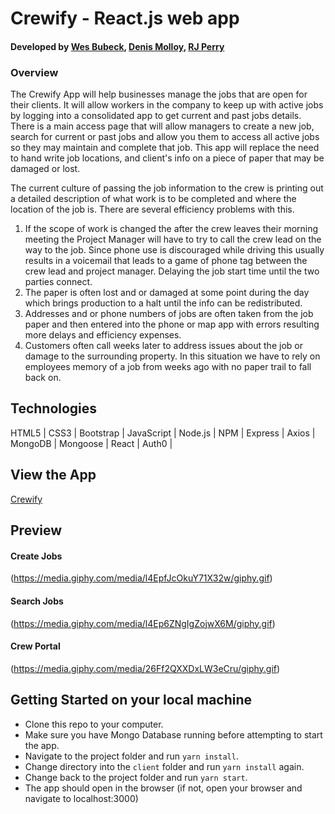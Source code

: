 # Crewify - React.js web app
#### Developed by [Wes Bubeck](https://github.com/WTB20), [Denis Molloy](https://github.com/D-Molloy), [RJ Perry](https://github.com/RJPerry23d)
### Overview

The Crewify App will help businesses manage the jobs that are open for their clients. It will allow workers in the company to keep up with active jobs by logging into a consolidated app to get current and past jobs details. There is a main access page that will allow managers to create a new job, search for current or past jobs and allow you them to access all active jobs so they may maintain and complete that job. This app will replace the need to hand write job locations, and client's info on a piece of paper that may be damaged or lost.

The current culture of passing the job information to the crew is printing out a detailed description of what work is to be completed and where the location of the job is. There are several efficiency problems with this. 

1. If the scope of work is changed the after the crew leaves their morning meeting the Project Manager will have to try to call the crew lead on the way to the job. Since phone use is discouraged while driving this usually results in a voicemail that leads to a game of phone tag between the crew lead and project manager. Delaying the job start time until the two parties connect. 
2. The paper is often lost and or damaged at some point during the day which brings production to a halt until the info can be redistributed. 
3. Addresses and or phone numbers of jobs are often taken from the job paper and then entered into the phone or map app with errors resulting more delays and efficiency expenses. 
4. Customers often call weeks later to address issues about the job or damage to the surrounding property. In this situation we have to rely on employees memory of a job from weeks ago with no paper trail to fall back on.


## Technologies
HTML5 | CSS3 | Bootstrap | JavaScript | Node.js | NPM | Express | Axios | MongoDB | Mongoose | React | Auth0 | 

## View the App
[Crewify](https://whispering-tor-71112.herokuapp.com/)

## Preview
#### Create Jobs
(https://media.giphy.com/media/l4EpfJcOkuY71X32w/giphy.gif)

#### Search Jobs
(https://media.giphy.com/media/l4Ep6ZNgIgZojwX6M/giphy.gif)

#### Crew Portal
(https://media.giphy.com/media/26Ff2QXXDxLW3eCru/giphy.gif)

## Getting Started on your local machine

- Clone this repo to your computer.
- Make sure you have Mongo Database running before attempting to start the app.
- Navigate to the project folder and run `yarn install`.
- Change directory into the `client` folder and run `yarn install` again.
- Change back to the project folder and run `yarn start`.
- The app should open in the browser (if not, open your browser and navigate to localhost:3000)


